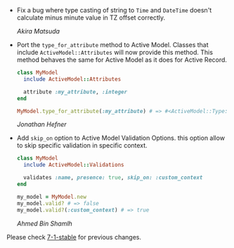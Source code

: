 *   Fix a bug where type casting of string to `Time` and `DateTime` doesn't
    calculate minus minute value in TZ offset correctly.

    *Akira Matsuda*

*   Port the `type_for_attribute` method to Active Model. Classes that include
    `ActiveModel::Attributes` will now provide this method. This method behaves
    the same for Active Model as it does for Active Record.

      ```ruby
      class MyModel
        include ActiveModel::Attributes

        attribute :my_attribute, :integer
      end

      MyModel.type_for_attribute(:my_attribute) # => #<ActiveModel::Type::Integer ...>
      ```

    *Jonathan Hefner*

*   Add `skip_on` option to Active Model Validation Options.
    this option allow to skip specific validation in specific context.

      ```ruby
      class MyModel
        include ActiveModel::Validations

        validates :name, presence: true, skip_on: :custom_context
      end

      my_model = MyModel.new
      my_model.valid? # => false
      my_model.valid?(:custom_context) # => true
      ```

    *Ahmed Bin Shamlh*

Please check [7-1-stable](https://github.com/rails/rails/blob/7-1-stable/activemodel/CHANGELOG.md) for previous changes.
